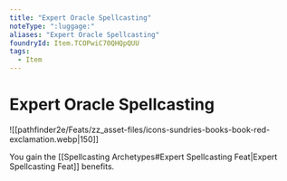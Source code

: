 ```yaml
---
title: "Expert Oracle Spellcasting"
noteType: ":luggage:"
aliases: "Expert Oracle Spellcasting"
foundryId: Item.TCOPwiC70QHQpQUU
tags:
  - Item
---
```


# Expert Oracle Spellcasting
![[pathfinder2e/Feats/zz_asset-files/icons-sundries-books-book-red-exclamation.webp|150]]

You gain the [[Spellcasting Archetypes#Expert Spellcasting Feat|Expert Spellcasting Feat]] benefits.
